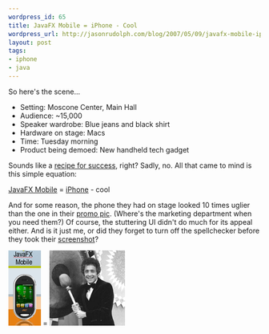 ```yaml
--- 
wordpress_id: 65
title: JavaFX Mobile = iPhone - Cool
wordpress_url: http://jasonrudolph.com/blog/2007/05/09/javafx-mobile-iphone-cool/
layout: post
tags:
- iphone
- java	
---
```

So here's the scene...

* Setting: Moscone Center, Main Hall 
* Audience: ~15,000
* Speaker wardrobe: Blue jeans and black shirt   
* Hardware on stage: Macs
* Time: Tuesday morning
* Product being demoed: New handheld tech gadget

Sounds like a [recipe for success](http://en.wikipedia.org/wiki/Stevenote), right?   Sadly, no.  All that came to mind is this simple equation:  

   [JavaFX Mobile](http://java.sun.com/javafx/images/javafxscript_large.jpg) = [iPhone](http://www.apple.com/iphone/) - cool

And for some reason, the phone they had on stage looked 10 times uglier than the one in their [promo pic](http://java.sun.com/javafx/images/javafxscript_large.jpg).  (Where's the marketing department when you need them?)  Of course, the stuttering UI didn't do much for its appeal either.  And is it just me, or did they forget to turn off the spellchecker before they took their [screenshot](http://java.sun.com/javafx/images/javafxscript_large.jpg)?

![JavaFX Mobile](/resources/20070508-javafx-mobile.png)    =    ![Gong!](/resources/20070508-gong.png)
